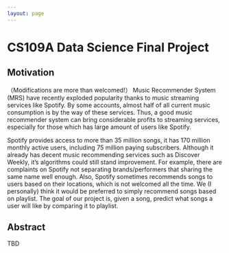 ```yaml
---
layout: page
---
```


# CS109A Data Science Final Project


## Motivation

（Modifications are more than welcomed!）
Music Recommender System (MRS) have recently exploded popularity thanks to music streaming services like Spotify. By some accounts, almost half of all current music consumption is by the way of these services. Thus, a good music recommender system can bring considerable profits to streaming services, especially for those which has large amount of users like Spotify. 

Spotify provides access to more than 35 million songs, it has 170 million monthly active users, including 75 million paying subscribers. Although it already has decent music recommending services such as Discover Weekly, it’s algorithms could still stand improvement. For example, there are complaints on Spotify not separating brands/performers that sharing the same name well enough. Also, Spotify sometimes recommends songs to users based on their locations, which is not welcomed all the time. We (I personally) think it would be preferred to simply recommend songs based on playlist. The goal of our project is, given a song, predict what songs a user will like by comparing it to playlist. 


## Abstract

TBD
